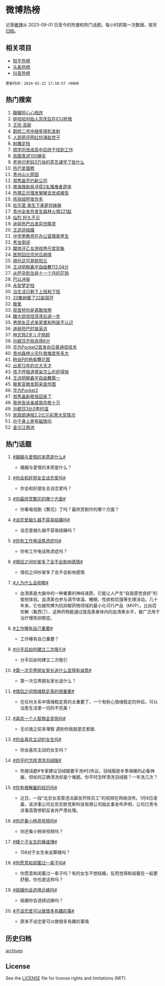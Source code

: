 # 微博热榜

记录[微博](https://www.weibo.com)从 2023-09-01 日至今的热搜和热门话题。每小时抓取一次数据，按天[归档](archives)。

## 相关项目

- [知乎热榜](https://github.com/hotarchive/zhihu)
- [头条热榜](https://github.com/hotarchive/toutiao)
- [抖音热榜](https://github.com/hotarchive/douyin)


`更新时间：2024-02-22 17:10:57 +0800`

## 热门搜索

1. [瓣瓣同心心相连](https://m.weibo.cn/search?containerid=100103type%3D1%26t%3D10%26q%3D%23%E7%93%A3%E7%93%A3%E5%90%8C%E5%BF%83%E5%BF%83%E7%9B%B8%E8%BF%9E%23&stream_entry_id=51&isnewpage=1&extparam=seat%3D1%26dgr%3D0%26c_type%3D51%26stream_entry_id%3D51%26pos%3D0%26cate%3D10103%26filter_type%3Drealtimehot%26q%3D%2523%25E7%2593%25A3%25E7%2593%25A3%25E5%2590%258C%25E5%25BF%2583%25E5%25BF%2583%25E7%259B%25B8%25E8%25BF%259E%2523%26display_time%3D1708593055%26pre_seqid%3D170859305568501614456)
1. [娃哈哈创始人宗庆后在ICU抢救](https://m.weibo.cn/search?containerid=100103type%3D1%26t%3D10%26q%3D%23%E5%A8%83%E5%93%88%E5%93%88%E5%88%9B%E5%A7%8B%E4%BA%BA%E5%AE%97%E5%BA%86%E5%90%8E%E5%9C%A8ICU%E6%8A%A2%E6%95%91%23&stream_entry_id=31&isnewpage=1&extparam=seat%3D1%26c_type%3D31%26stream_entry_id%3D31%26band_rank%3D1%26cate%3D5001%26realpos%3D1%26filter_type%3Drealtimehot%26q%3D%2523%25E5%25A8%2583%25E5%2593%2588%25E5%2593%2588%25E5%2588%259B%25E5%25A7%258B%25E4%25BA%25BA%25E5%25AE%2597%25E5%25BA%2586%25E5%2590%258E%25E5%259C%25A8ICU%25E6%258A%25A2%25E6%2595%2591%2523%26dgr%3D0%26pos%3D0%26flag%3D1%26lcate%3D5001%26display_time%3D1708593055%26pre_seqid%3D170859305568501614456)
1. [王阳 高斯](https://m.weibo.cn/search?containerid=100103type%3D1%26t%3D10%26q%3D%E7%8E%8B%E9%98%B3+%E9%AB%98%E6%96%AF&stream_entry_id=31&isnewpage=1&extparam=seat%3D1%26c_type%3D31%26stream_entry_id%3D31%26band_rank%3D2%26cate%3D5001%26realpos%3D2%26filter_type%3Drealtimehot%26q%3D%25E7%258E%258B%25E9%2598%25B3%2520%25E9%25AB%2598%25E6%2596%25AF%26dgr%3D0%26pos%3D1%26flag%3D2%26lcate%3D5001%26display_time%3D1708593055%26pre_seqid%3D170859305568501614456)
1. [鹊桥二号中继星择机发射](https://m.weibo.cn/search?containerid=100103type%3D1%26t%3D10%26q%3D%23%E9%B9%8A%E6%A1%A5%E4%BA%8C%E5%8F%B7%E4%B8%AD%E7%BB%A7%E6%98%9F%E6%8B%A9%E6%9C%BA%E5%8F%91%E5%B0%84%23&stream_entry_id=31&isnewpage=1&extparam=seat%3D1%26c_type%3D31%26stream_entry_id%3D31%26band_rank%3D3%26cate%3D5001%26realpos%3D3%26filter_type%3Drealtimehot%26q%3D%2523%25E9%25B9%258A%25E6%25A1%25A5%25E4%25BA%258C%25E5%258F%25B7%25E4%25B8%25AD%25E7%25BB%25A7%25E6%2598%259F%25E6%258B%25A9%25E6%259C%25BA%25E5%258F%2591%25E5%25B0%2584%2523%26dgr%3D0%26pos%3D2%26flag%3D1%26lcate%3D5001%26display_time%3D1708593055%26pre_seqid%3D170859305568501614456)
1. [人民网评网红扮演赵世子](https://m.weibo.cn/search?containerid=100103type%3D1%26t%3D10%26q%3D%23%E4%BA%BA%E6%B0%91%E7%BD%91%E8%AF%84%E7%BD%91%E7%BA%A2%E6%89%AE%E6%BC%94%E8%B5%B5%E4%B8%96%E5%AD%90%23&stream_entry_id=31&isnewpage=1&extparam=seat%3D1%26c_type%3D31%26stream_entry_id%3D31%26band_rank%3D4%26cate%3D5001%26realpos%3D4%26filter_type%3Drealtimehot%26q%3D%2523%25E4%25BA%25BA%25E6%25B0%2591%25E7%25BD%2591%25E8%25AF%2584%25E7%25BD%2591%25E7%25BA%25A2%25E6%2589%25AE%25E6%25BC%2594%25E8%25B5%25B5%25E4%25B8%2596%25E5%25AD%2590%2523%26dgr%3D0%26pos%3D3%26flag%3D2%26lcate%3D5001%26display_time%3D1708593055%26pre_seqid%3D170859305568501614456)
1. [射雕定档](https://m.weibo.cn/search?containerid=100103type%3D1%26t%3D10%26q%3D%E5%B0%84%E9%9B%95%E5%AE%9A%E6%A1%A3&stream_entry_id=31&isnewpage=1&extparam=seat%3D1%26c_type%3D31%26stream_entry_id%3D31%26band_rank%3D5%26cate%3D5001%26realpos%3D5%26filter_type%3Drealtimehot%26q%3D%25E5%25B0%2584%25E9%259B%2595%25E5%25AE%259A%25E6%25A1%25A3%26dgr%3D0%26pos%3D4%26flag%3D1%26lcate%3D5001%26display_time%3D1708593055%26pre_seqid%3D170859305568501614456)
1. [把学历改成高中后终于找到工作](https://m.weibo.cn/search?containerid=100103type%3D1%26t%3D10%26q%3D%23%E6%8A%8A%E5%AD%A6%E5%8E%86%E6%94%B9%E6%88%90%E9%AB%98%E4%B8%AD%E5%90%8E%E7%BB%88%E4%BA%8E%E6%89%BE%E5%88%B0%E5%B7%A5%E4%BD%9C%23&stream_entry_id=31&isnewpage=1&extparam=seat%3D1%26c_type%3D31%26stream_entry_id%3D31%26band_rank%3D6%26cate%3D5001%26realpos%3D6%26filter_type%3Drealtimehot%26q%3D%2523%25E6%258A%258A%25E5%25AD%25A6%25E5%258E%2586%25E6%2594%25B9%25E6%2588%2590%25E9%25AB%2598%25E4%25B8%25AD%25E5%2590%258E%25E7%25BB%2588%25E4%25BA%258E%25E6%2589%25BE%25E5%2588%25B0%25E5%25B7%25A5%25E4%25BD%259C%2523%26dgr%3D0%26pos%3D5%26flag%3D2%26lcate%3D5001%26display_time%3D1708593055%26pre_seqid%3D170859305568501614456)
1. [岚图真送100辆车](https://m.weibo.cn/search?containerid=100103type%3D1%26t%3D10%26q%3D%23%E5%B2%9A%E5%9B%BE%E7%9C%9F%E9%80%81100%E8%BE%86%E8%BD%A6%23&stream_entry_id=31&isnewpage=1&extparam=seat%3D1%26filter_type%3Drealtimehot%26c_type%3D31%26stream_entry_id%3D31%26band_rank%3D7%26cate%3D5001%26is_ad_pos%3D1%26q%3D%2523%25E5%25B2%259A%25E5%259B%25BE%25E7%259C%259F%25E9%2580%2581100%25E8%25BE%2586%25E8%25BD%25A6%2523%26dgr%3D0%26adid%3D223689%26pos%3D6%26topic_ad%3D1%26lcate%3D5001%26display_time%3D1708593055%26pre_seqid%3D170859305568501614456)
1. [老爸问老妈3万块的茶艺课学了些什么](https://m.weibo.cn/search?containerid=100103type%3D1%26t%3D10%26q%3D%E8%80%81%E7%88%B8%E9%97%AE%E8%80%81%E5%A6%883%E4%B8%87%E5%9D%97%E7%9A%84%E8%8C%B6%E8%89%BA%E8%AF%BE%E5%AD%A6%E4%BA%86%E4%BA%9B%E4%BB%80%E4%B9%88&stream_entry_id=31&isnewpage=1&extparam=seat%3D1%26c_type%3D31%26stream_entry_id%3D31%26band_rank%3D7%26cate%3D5001%26realpos%3D7%26filter_type%3Drealtimehot%26q%3D%25E8%2580%2581%25E7%2588%25B8%25E9%2597%25AE%25E8%2580%2581%25E5%25A6%25883%25E4%25B8%2587%25E5%259D%2597%25E7%259A%2584%25E8%258C%25B6%25E8%2589%25BA%25E8%25AF%25BE%25E5%25AD%25A6%25E4%25BA%2586%25E4%25BA%259B%25E4%25BB%2580%25E4%25B9%2588%26dgr%3D0%26pos%3D7%26flag%3D2%26lcate%3D5001%26display_time%3D1708593055%26pre_seqid%3D170859305568501614456)
1. [热巴拿蛋糕](https://m.weibo.cn/search?containerid=100103type%3D1%26t%3D10%26q%3D%E7%83%AD%E5%B7%B4%E6%8B%BF%E8%9B%8B%E7%B3%95&stream_entry_id=31&isnewpage=1&extparam=seat%3D1%26c_type%3D31%26stream_entry_id%3D31%26band_rank%3D8%26cate%3D5001%26realpos%3D8%26filter_type%3Drealtimehot%26q%3D%25E7%2583%25AD%25E5%25B7%25B4%25E6%258B%25BF%25E8%259B%258B%25E7%25B3%2595%26dgr%3D0%26pos%3D8%26flag%3D1%26lcate%3D5001%26display_time%3D1708593055%26pre_seqid%3D170859305568501614456)
1. [贵州山火原因](https://m.weibo.cn/search?containerid=100103type%3D1%26t%3D10%26q%3D%E8%B4%B5%E5%B7%9E%E5%B1%B1%E7%81%AB%E5%8E%9F%E5%9B%A0&stream_entry_id=31&isnewpage=1&extparam=seat%3D1%26c_type%3D31%26stream_entry_id%3D31%26band_rank%3D9%26cate%3D5001%26realpos%3D9%26filter_type%3Drealtimehot%26q%3D%25E8%25B4%25B5%25E5%25B7%259E%25E5%25B1%25B1%25E7%2581%25AB%25E5%258E%259F%25E5%259B%25A0%26dgr%3D0%26pos%3D9%26flag%3D0%26lcate%3D5001%26display_time%3D1708593055%26pre_seqid%3D170859305568501614456)
1. [郑秀晶签约新公司](https://m.weibo.cn/search?containerid=100103type%3D1%26t%3D10%26q%3D%23%E9%83%91%E7%A7%80%E6%99%B6%E7%AD%BE%E7%BA%A6%E6%96%B0%E5%85%AC%E5%8F%B8%23&stream_entry_id=31&isnewpage=1&extparam=seat%3D1%26c_type%3D31%26stream_entry_id%3D31%26band_rank%3D10%26cate%3D5001%26realpos%3D10%26filter_type%3Drealtimehot%26q%3D%2523%25E9%2583%2591%25E7%25A7%2580%25E6%2599%25B6%25E7%25AD%25BE%25E7%25BA%25A6%25E6%2596%25B0%25E5%2585%25AC%25E5%258F%25B8%2523%26dgr%3D0%26pos%3D10%26flag%3D1%26lcate%3D5001%26display_time%3D1708593055%26pre_seqid%3D170859305568501614456)
1. [南海救助局寻获2名罹难者遗体](https://m.weibo.cn/search?containerid=100103type%3D1%26t%3D10%26q%3D%23%E5%8D%97%E6%B5%B7%E6%95%91%E5%8A%A9%E5%B1%80%E5%AF%BB%E8%8E%B72%E5%90%8D%E7%BD%B9%E9%9A%BE%E8%80%85%E9%81%97%E4%BD%93%23&stream_entry_id=31&isnewpage=1&extparam=seat%3D1%26c_type%3D31%26stream_entry_id%3D31%26band_rank%3D11%26cate%3D5001%26realpos%3D11%26filter_type%3Drealtimehot%26q%3D%2523%25E5%258D%2597%25E6%25B5%25B7%25E6%2595%2591%25E5%258A%25A9%25E5%25B1%2580%25E5%25AF%25BB%25E8%258E%25B72%25E5%2590%258D%25E7%25BD%25B9%25E9%259A%25BE%25E8%2580%2585%25E9%2581%2597%25E4%25BD%2593%2523%26dgr%3D0%26pos%3D11%26flag%3D1%26lcate%3D5001%26display_time%3D1708593055%26pre_seqid%3D170859305568501614456)
1. [外甥正月理发舅舅去世成被告](https://m.weibo.cn/search?containerid=100103type%3D1%26t%3D10%26q%3D%23%E5%A4%96%E7%94%A5%E6%AD%A3%E6%9C%88%E7%90%86%E5%8F%91%E8%88%85%E8%88%85%E5%8E%BB%E4%B8%96%E6%88%90%E8%A2%AB%E5%91%8A%23&stream_entry_id=31&isnewpage=1&extparam=seat%3D1%26c_type%3D31%26stream_entry_id%3D31%26band_rank%3D12%26cate%3D5001%26realpos%3D12%26filter_type%3Drealtimehot%26q%3D%2523%25E5%25A4%2596%25E7%2594%25A5%25E6%25AD%25A3%25E6%259C%2588%25E7%2590%2586%25E5%258F%2591%25E8%2588%2585%25E8%2588%2585%25E5%258E%25BB%25E4%25B8%2596%25E6%2588%2590%25E8%25A2%25AB%25E5%2591%258A%2523%26dgr%3D0%26pos%3D12%26flag%3D0%26lcate%3D5001%26display_time%3D1708593055%26pre_seqid%3D170859305568501614456)
1. [佟丽娅短发炸毛](https://m.weibo.cn/search?containerid=100103type%3D1%26t%3D10%26q%3D%23%E4%BD%9F%E4%B8%BD%E5%A8%85%E7%9F%AD%E5%8F%91%E7%82%B8%E6%AF%9B%23&stream_entry_id=31&isnewpage=1&extparam=seat%3D1%26c_type%3D31%26stream_entry_id%3D31%26band_rank%3D13%26cate%3D5001%26realpos%3D13%26filter_type%3Drealtimehot%26q%3D%2523%25E4%25BD%259F%25E4%25B8%25BD%25E5%25A8%2585%25E7%259F%25AD%25E5%258F%2591%25E7%2582%25B8%25E6%25AF%259B%2523%26dgr%3D0%26pos%3D13%26flag%3D1%26lcate%3D5001%26display_time%3D1708593055%26pre_seqid%3D170859305568501614456)
1. [杜乐莹 我生下来是你妹妹](https://m.weibo.cn/search?containerid=100103type%3D1%26t%3D10%26q%3D%E6%9D%9C%E4%B9%90%E8%8E%B9+%E6%88%91%E7%94%9F%E4%B8%8B%E6%9D%A5%E6%98%AF%E4%BD%A0%E5%A6%B9%E5%A6%B9&stream_entry_id=31&isnewpage=1&extparam=seat%3D1%26c_type%3D31%26stream_entry_id%3D31%26band_rank%3D14%26cate%3D5001%26realpos%3D14%26filter_type%3Drealtimehot%26q%3D%25E6%259D%259C%25E4%25B9%2590%25E8%258E%25B9%2520%25E6%2588%2591%25E7%2594%259F%25E4%25B8%258B%25E6%259D%25A5%25E6%2598%25AF%25E4%25BD%25A0%25E5%25A6%25B9%25E5%25A6%25B9%26dgr%3D0%26pos%3D14%26flag%3D2%26lcate%3D5001%26display_time%3D1708593055%26pre_seqid%3D170859305568501614456)
1. [贵州全省共发生森林火情221起](https://m.weibo.cn/search?containerid=100103type%3D1%26t%3D10%26q%3D%23%E8%B4%B5%E5%B7%9E%E5%85%A8%E7%9C%81%E5%85%B1%E5%8F%91%E7%94%9F%E6%A3%AE%E6%9E%97%E7%81%AB%E6%83%85221%E8%B5%B7%23&stream_entry_id=31&isnewpage=1&extparam=seat%3D1%26c_type%3D31%26stream_entry_id%3D31%26band_rank%3D15%26cate%3D5001%26realpos%3D15%26filter_type%3Drealtimehot%26q%3D%2523%25E8%25B4%25B5%25E5%25B7%259E%25E5%2585%25A8%25E7%259C%2581%25E5%2585%25B1%25E5%258F%2591%25E7%2594%259F%25E6%25A3%25AE%25E6%259E%2597%25E7%2581%25AB%25E6%2583%2585221%25E8%25B5%25B7%2523%26dgr%3D0%26pos%3D15%26flag%3D1%26lcate%3D5001%26display_time%3D1708593055%26pre_seqid%3D170859305568501614456)
1. [灿烈 好久不见](https://m.weibo.cn/search?containerid=100103type%3D1%26t%3D10%26q%3D%E7%81%BF%E7%83%88+%E5%A5%BD%E4%B9%85%E4%B8%8D%E8%A7%81&stream_entry_id=31&isnewpage=1&extparam=seat%3D1%26c_type%3D31%26stream_entry_id%3D31%26band_rank%3D16%26cate%3D5001%26realpos%3D16%26filter_type%3Drealtimehot%26q%3D%25E7%2581%25BF%25E7%2583%2588%2520%25E5%25A5%25BD%25E4%25B9%2585%25E4%25B8%258D%25E8%25A7%2581%26dgr%3D0%26pos%3D16%26flag%3D0%26lcate%3D5001%26display_time%3D1708593055%26pre_seqid%3D170859305568501614456)
1. [迪丽热巴白发异世精灵](https://m.weibo.cn/search?containerid=100103type%3D1%26t%3D10%26q%3D%23%E8%BF%AA%E4%B8%BD%E7%83%AD%E5%B7%B4%E7%99%BD%E5%8F%91%E5%BC%82%E4%B8%96%E7%B2%BE%E7%81%B5%23&stream_entry_id=31&isnewpage=1&extparam=seat%3D1%26c_type%3D31%26stream_entry_id%3D31%26band_rank%3D17%26cate%3D5001%26realpos%3D17%26filter_type%3Drealtimehot%26q%3D%2523%25E8%25BF%25AA%25E4%25B8%25BD%25E7%2583%25AD%25E5%25B7%25B4%25E7%2599%25BD%25E5%258F%2591%25E5%25BC%2582%25E4%25B8%2596%25E7%25B2%25BE%25E7%2581%25B5%2523%26dgr%3D0%26pos%3D17%26flag%3D0%26lcate%3D5001%26display_time%3D1708593055%26pre_seqid%3D170859305568501614456)
1. [王逗逗结婚](https://m.weibo.cn/search?containerid=100103type%3D1%26t%3D10%26q%3D%E7%8E%8B%E9%80%97%E9%80%97%E7%BB%93%E5%A9%9A&stream_entry_id=31&isnewpage=1&extparam=seat%3D1%26c_type%3D31%26stream_entry_id%3D31%26band_rank%3D18%26cate%3D5001%26realpos%3D18%26filter_type%3Drealtimehot%26q%3D%25E7%258E%258B%25E9%2580%2597%25E9%2580%2597%25E7%25BB%2593%25E5%25A9%259A%26dgr%3D0%26pos%3D18%26flag%3D2%26lcate%3D5001%26display_time%3D1708593055%26pre_seqid%3D170859305568501614456)
1. [中学男教师在办公室猥亵男生](https://m.weibo.cn/search?containerid=100103type%3D1%26t%3D10%26q%3D%23%E4%B8%AD%E5%AD%A6%E7%94%B7%E6%95%99%E5%B8%88%E5%9C%A8%E5%8A%9E%E5%85%AC%E5%AE%A4%E7%8C%A5%E4%BA%B5%E7%94%B7%E7%94%9F%23&stream_entry_id=31&isnewpage=1&extparam=seat%3D1%26c_type%3D31%26stream_entry_id%3D31%26band_rank%3D19%26cate%3D5001%26realpos%3D19%26filter_type%3Drealtimehot%26q%3D%2523%25E4%25B8%25AD%25E5%25AD%25A6%25E7%2594%25B7%25E6%2595%2599%25E5%25B8%2588%25E5%259C%25A8%25E5%258A%259E%25E5%2585%25AC%25E5%25AE%25A4%25E7%258C%25A5%25E4%25BA%25B5%25E7%2594%25B7%25E7%2594%259F%2523%26dgr%3D0%26pos%3D19%26flag%3D0%26lcate%3D5001%26display_time%3D1708593055%26pre_seqid%3D170859305568501614456)
1. [考虫倒闭](https://m.weibo.cn/search?containerid=100103type%3D1%26t%3D10%26q%3D%E8%80%83%E8%99%AB%E5%80%92%E9%97%AD&stream_entry_id=31&isnewpage=1&extparam=seat%3D1%26c_type%3D31%26stream_entry_id%3D31%26band_rank%3D20%26cate%3D5001%26realpos%3D20%26filter_type%3Drealtimehot%26q%3D%25E8%2580%2583%25E8%2599%25AB%25E5%2580%2592%25E9%2597%25AD%26dgr%3D0%26pos%3D20%26flag%3D0%26lcate%3D5001%26display_time%3D1708593055%26pre_seqid%3D170859305568501614456)
1. [媒体评乙女游戏卷尺度现象](https://m.weibo.cn/search?containerid=100103type%3D1%26t%3D10%26q%3D%23%E5%AA%92%E4%BD%93%E8%AF%84%E4%B9%99%E5%A5%B3%E6%B8%B8%E6%88%8F%E5%8D%B7%E5%B0%BA%E5%BA%A6%E7%8E%B0%E8%B1%A1%23&stream_entry_id=31&isnewpage=1&extparam=seat%3D1%26c_type%3D31%26stream_entry_id%3D31%26band_rank%3D21%26cate%3D5001%26realpos%3D21%26filter_type%3Drealtimehot%26q%3D%2523%25E5%25AA%2592%25E4%25BD%2593%25E8%25AF%2584%25E4%25B9%2599%25E5%25A5%25B3%25E6%25B8%25B8%25E6%2588%258F%25E5%258D%25B7%25E5%25B0%25BA%25E5%25BA%25A6%25E7%258E%25B0%25E8%25B1%25A1%2523%26dgr%3D0%26pos%3D21%26flag%3D1%26lcate%3D5001%26display_time%3D1708593055%26pre_seqid%3D170859305568501614456)
1. [医院回应宗庆后病情](https://m.weibo.cn/search?containerid=100103type%3D1%26t%3D10%26q%3D%23%E5%8C%BB%E9%99%A2%E5%9B%9E%E5%BA%94%E5%AE%97%E5%BA%86%E5%90%8E%E7%97%85%E6%83%85%23&stream_entry_id=31&isnewpage=1&extparam=seat%3D1%26c_type%3D31%26stream_entry_id%3D31%26band_rank%3D22%26cate%3D5001%26realpos%3D22%26filter_type%3Drealtimehot%26q%3D%2523%25E5%258C%25BB%25E9%2599%25A2%25E5%259B%259E%25E5%25BA%2594%25E5%25AE%2597%25E5%25BA%2586%25E5%2590%258E%25E7%2597%2585%25E6%2583%2585%2523%26dgr%3D0%26pos%3D22%26flag%3D1%26lcate%3D5001%26display_time%3D1708593055%26pre_seqid%3D170859305568501614456)
1. [拜托这可是欧阳兰](https://m.weibo.cn/search?containerid=100103type%3D1%26t%3D10%26q%3D%E6%8B%9C%E6%89%98%E8%BF%99%E5%8F%AF%E6%98%AF%E6%AC%A7%E9%98%B3%E5%85%B0&stream_entry_id=31&isnewpage=1&extparam=seat%3D1%26c_type%3D31%26stream_entry_id%3D31%26band_rank%3D23%26cate%3D5001%26realpos%3D23%26filter_type%3Drealtimehot%26q%3D%25E6%258B%259C%25E6%2589%2598%25E8%25BF%2599%25E5%258F%25AF%25E6%2598%25AF%25E6%25AC%25A7%25E9%2598%25B3%25E5%2585%25B0%26dgr%3D0%26pos%3D23%26flag%3D1%26lcate%3D5001%26display_time%3D1708593055%26pre_seqid%3D170859305568501614456)
1. [王诗玥柳鑫宇自由舞113.04分](https://m.weibo.cn/search?containerid=100103type%3D1%26t%3D10%26q%3D%23%E7%8E%8B%E8%AF%97%E7%8E%A5%E6%9F%B3%E9%91%AB%E5%AE%87%E8%87%AA%E7%94%B1%E8%88%9E113.04%E5%88%86%23&stream_entry_id=31&isnewpage=1&extparam=seat%3D1%26c_type%3D31%26stream_entry_id%3D31%26band_rank%3D24%26cate%3D5001%26realpos%3D24%26filter_type%3Drealtimehot%26q%3D%2523%25E7%258E%258B%25E8%25AF%2597%25E7%258E%25A5%25E6%259F%25B3%25E9%2591%25AB%25E5%25AE%2587%25E8%2587%25AA%25E7%2594%25B1%25E8%2588%259E113.04%25E5%2588%2586%2523%26dgr%3D0%26pos%3D24%26flag%3D0%26lcate%3D5001%26display_time%3D1708593055%26pre_seqid%3D170859305568501614456)
1. [从怀孕到生娃十一个月的花销](https://m.weibo.cn/search?containerid=100103type%3D1%26t%3D10%26q%3D%23%E4%BB%8E%E6%80%80%E5%AD%95%E5%88%B0%E7%94%9F%E5%A8%83%E5%8D%81%E4%B8%80%E4%B8%AA%E6%9C%88%E7%9A%84%E8%8A%B1%E9%94%80%23&stream_entry_id=31&isnewpage=1&extparam=seat%3D1%26c_type%3D31%26stream_entry_id%3D31%26band_rank%3D25%26cate%3D5001%26realpos%3D25%26filter_type%3Drealtimehot%26q%3D%2523%25E4%25BB%258E%25E6%2580%2580%25E5%25AD%2595%25E5%2588%25B0%25E7%2594%259F%25E5%25A8%2583%25E5%258D%2581%25E4%25B8%2580%25E4%25B8%25AA%25E6%259C%2588%25E7%259A%2584%25E8%258A%25B1%25E9%2594%2580%2523%26dgr%3D0%26pos%3D25%26flag%3D0%26lcate%3D5001%26display_time%3D1708593055%26pre_seqid%3D170859305568501614456)
1. [巴以冲突](https://m.weibo.cn/search?containerid=100103type%3D1%26t%3D10%26q%3D%23%E5%B7%B4%E4%BB%A5%E5%86%B2%E7%AA%81%23&stream_entry_id=31&isnewpage=1&extparam=seat%3D1%26c_type%3D31%26stream_entry_id%3D31%26band_rank%3D26%26cate%3D5001%26realpos%3D26%26filter_type%3Drealtimehot%26q%3D%2523%25E5%25B7%25B4%25E4%25BB%25A5%25E5%2586%25B2%25E7%25AA%2581%2523%26dgr%3D0%26pos%3D26%26flag%3D1%26lcate%3D5001%26display_time%3D1708593055%26pre_seqid%3D170859305568501614456)
1. [永安梦定档](https://m.weibo.cn/search?containerid=100103type%3D1%26t%3D10%26q%3D%23%E6%B0%B8%E5%AE%89%E6%A2%A6%E5%AE%9A%E6%A1%A3%23&stream_entry_id=31&isnewpage=1&extparam=seat%3D1%26c_type%3D31%26stream_entry_id%3D31%26band_rank%3D27%26cate%3D5001%26realpos%3D27%26filter_type%3Drealtimehot%26q%3D%2523%25E6%25B0%25B8%25E5%25AE%2589%25E6%25A2%25A6%25E5%25AE%259A%25E6%25A1%25A3%2523%26dgr%3D0%26pos%3D27%26flag%3D1%26lcate%3D5001%26display_time%3D1708593055%26pre_seqid%3D170859305568501614456)
1. [当生活只剩下上班和下班](https://m.weibo.cn/search?containerid=100103type%3D1%26t%3D10%26q%3D%E5%BD%93%E7%94%9F%E6%B4%BB%E5%8F%AA%E5%89%A9%E4%B8%8B%E4%B8%8A%E7%8F%AD%E5%92%8C%E4%B8%8B%E7%8F%AD&stream_entry_id=31&isnewpage=1&extparam=seat%3D1%26c_type%3D31%26stream_entry_id%3D31%26band_rank%3D28%26cate%3D5001%26realpos%3D28%26filter_type%3Drealtimehot%26q%3D%25E5%25BD%2593%25E7%2594%259F%25E6%25B4%25BB%25E5%258F%25AA%25E5%2589%25A9%25E4%25B8%258B%25E4%25B8%258A%25E7%258F%25AD%25E5%2592%258C%25E4%25B8%258B%25E7%258F%25AD%26dgr%3D0%26pos%3D28%26flag%3D1%26lcate%3D5001%26display_time%3D1708593055%26pre_seqid%3D170859305568501614456)
1. [20集她戴了22副耳环](https://m.weibo.cn/search?containerid=100103type%3D1%26t%3D10%26q%3D20%E9%9B%86%E5%A5%B9%E6%88%B4%E4%BA%8622%E5%89%AF%E8%80%B3%E7%8E%AF&stream_entry_id=31&isnewpage=1&extparam=seat%3D1%26c_type%3D31%26stream_entry_id%3D31%26band_rank%3D29%26cate%3D5001%26realpos%3D29%26filter_type%3Drealtimehot%26q%3D20%25E9%259B%2586%25E5%25A5%25B9%25E6%2588%25B4%25E4%25BA%258622%25E5%2589%25AF%25E8%2580%25B3%25E7%258E%25AF%26dgr%3D0%26pos%3D29%26flag%3D0%26lcate%3D5001%26display_time%3D1708593055%26pre_seqid%3D170859305568501614456)
1. [极氪](https://m.weibo.cn/search?containerid=100103type%3D1%26t%3D10%26q%3D%E6%9E%81%E6%B0%AA&stream_entry_id=31&isnewpage=1&extparam=seat%3D1%26c_type%3D31%26stream_entry_id%3D31%26band_rank%3D30%26cate%3D5001%26realpos%3D30%26filter_type%3Drealtimehot%26q%3D%25E6%259E%2581%25E6%25B0%25AA%26dgr%3D0%26pos%3D30%26flag%3D0%26lcate%3D5001%26display_time%3D1708593055%26pre_seqid%3D170859305568501614456)
1. [观音桥你是真敢放啊](https://m.weibo.cn/search?containerid=100103type%3D1%26t%3D10%26q%3D%23%E8%A7%82%E9%9F%B3%E6%A1%A5%E4%BD%A0%E6%98%AF%E7%9C%9F%E6%95%A2%E6%94%BE%E5%95%8A%23&stream_entry_id=31&isnewpage=1&extparam=seat%3D1%26c_type%3D31%26stream_entry_id%3D31%26band_rank%3D31%26cate%3D5001%26realpos%3D31%26filter_type%3Drealtimehot%26q%3D%2523%25E8%25A7%2582%25E9%259F%25B3%25E6%25A1%25A5%25E4%25BD%25A0%25E6%2598%25AF%25E7%259C%259F%25E6%2595%25A2%25E6%2594%25BE%25E5%2595%258A%2523%26dgr%3D0%26pos%3D31%26flag%3D1%26lcate%3D5001%26display_time%3D1708593055%26pre_seqid%3D170859305568501614456)
1. [魏大勋坦坦荡荡后退一步](https://m.weibo.cn/search?containerid=100103type%3D1%26t%3D10%26q%3D%23%E9%AD%8F%E5%A4%A7%E5%8B%8B%E5%9D%A6%E5%9D%A6%E8%8D%A1%E8%8D%A1%E5%90%8E%E9%80%80%E4%B8%80%E6%AD%A5%23&stream_entry_id=31&isnewpage=1&extparam=seat%3D1%26c_type%3D31%26stream_entry_id%3D31%26band_rank%3D32%26cate%3D5001%26realpos%3D32%26filter_type%3Drealtimehot%26q%3D%2523%25E9%25AD%258F%25E5%25A4%25A7%25E5%258B%258B%25E5%259D%25A6%25E5%259D%25A6%25E8%258D%25A1%25E8%258D%25A1%25E5%2590%258E%25E9%2580%2580%25E4%25B8%2580%25E6%25AD%25A5%2523%26dgr%3D0%26pos%3D32%26flag%3D1%26lcate%3D5001%26display_time%3D1708593055%26pre_seqid%3D170859305568501614456)
1. [男朋友正式来家里和狗装不认识](https://m.weibo.cn/search?containerid=100103type%3D1%26t%3D10%26q%3D%23%E7%94%B7%E6%9C%8B%E5%8F%8B%E6%AD%A3%E5%BC%8F%E6%9D%A5%E5%AE%B6%E9%87%8C%E5%92%8C%E7%8B%97%E8%A3%85%E4%B8%8D%E8%AE%A4%E8%AF%86%23&stream_entry_id=31&isnewpage=1&extparam=seat%3D1%26c_type%3D31%26stream_entry_id%3D31%26band_rank%3D33%26cate%3D5001%26realpos%3D33%26filter_type%3Drealtimehot%26q%3D%2523%25E7%2594%25B7%25E6%259C%258B%25E5%258F%258B%25E6%25AD%25A3%25E5%25BC%258F%25E6%259D%25A5%25E5%25AE%25B6%25E9%2587%258C%25E5%2592%258C%25E7%258B%2597%25E8%25A3%2585%25E4%25B8%258D%25E8%25AE%25A4%25E8%25AF%2586%2523%26dgr%3D0%26pos%3D33%26flag%3D0%26lcate%3D5001%26display_time%3D1708593055%26pre_seqid%3D170859305568501614456)
1. [迪丽热巴时装采访](https://m.weibo.cn/search?containerid=100103type%3D1%26t%3D10%26q%3D%23%E8%BF%AA%E4%B8%BD%E7%83%AD%E5%B7%B4%E6%97%B6%E8%A3%85%E9%87%87%E8%AE%BF%23&stream_entry_id=31&isnewpage=1&extparam=seat%3D1%26c_type%3D31%26stream_entry_id%3D31%26band_rank%3D34%26cate%3D5001%26realpos%3D34%26filter_type%3Drealtimehot%26q%3D%2523%25E8%25BF%25AA%25E4%25B8%25BD%25E7%2583%25AD%25E5%25B7%25B4%25E6%2597%25B6%25E8%25A3%2585%25E9%2587%2587%25E8%25AE%25BF%2523%26dgr%3D0%26pos%3D34%26flag%3D1%26lcate%3D5001%26display_time%3D1708593055%26pre_seqid%3D170859305568501614456)
1. [林志玲2岁儿子侧颜](https://m.weibo.cn/search?containerid=100103type%3D1%26t%3D10%26q%3D%23%E6%9E%97%E5%BF%97%E7%8E%B22%E5%B2%81%E5%84%BF%E5%AD%90%E4%BE%A7%E9%A2%9C%23&stream_entry_id=31&isnewpage=1&extparam=seat%3D1%26c_type%3D31%26stream_entry_id%3D31%26band_rank%3D35%26cate%3D5001%26realpos%3D35%26filter_type%3Drealtimehot%26q%3D%2523%25E6%259E%2597%25E5%25BF%2597%25E7%258E%25B22%25E5%25B2%2581%25E5%2584%25BF%25E5%25AD%2590%25E4%25BE%25A7%25E9%25A2%259C%2523%26dgr%3D0%26pos%3D35%26flag%3D0%26lcate%3D5001%26display_time%3D1708593055%26pre_seqid%3D170859305568501614456)
1. [孙颖莎开局连得8分](https://m.weibo.cn/search?containerid=100103type%3D1%26t%3D10%26q%3D%23%E5%AD%99%E9%A2%96%E8%8E%8E%E5%BC%80%E5%B1%80%E8%BF%9E%E5%BE%978%E5%88%86%23&stream_entry_id=31&isnewpage=1&extparam=seat%3D1%26c_type%3D31%26stream_entry_id%3D31%26band_rank%3D36%26cate%3D5001%26realpos%3D36%26filter_type%3Drealtimehot%26q%3D%2523%25E5%25AD%2599%25E9%25A2%2596%25E8%258E%258E%25E5%25BC%2580%25E5%25B1%2580%25E8%25BF%259E%25E5%25BE%25978%25E5%2588%2586%2523%26dgr%3D0%26pos%3D36%26flag%3D1%26lcate%3D5001%26display_time%3D1708593055%26pre_seqid%3D170859305568501614456)
1. [华为Pocket2首发向日葵通信技术](https://m.weibo.cn/search?containerid=100103type%3D1%26t%3D10%26q%3D%23%E5%8D%8E%E4%B8%BAPocket2%E9%A6%96%E5%8F%91%E5%90%91%E6%97%A5%E8%91%B5%E9%80%9A%E4%BF%A1%E6%8A%80%E6%9C%AF%23&stream_entry_id=31&isnewpage=1&extparam=seat%3D1%26c_type%3D31%26stream_entry_id%3D31%26band_rank%3D37%26cate%3D5001%26realpos%3D37%26filter_type%3Drealtimehot%26q%3D%2523%25E5%258D%258E%25E4%25B8%25BAPocket2%25E9%25A6%2596%25E5%258F%2591%25E5%2590%2591%25E6%2597%25A5%25E8%2591%25B5%25E9%2580%259A%25E4%25BF%25A1%25E6%258A%2580%25E6%259C%25AF%2523%26dgr%3D0%26pos%3D37%26flag%3D1%26lcate%3D5001%26display_time%3D1708593055%26pre_seqid%3D170859305568501614456)
1. [贵州森林火灾扑救难度有多大](https://m.weibo.cn/search?containerid=100103type%3D1%26t%3D10%26q%3D%23%E8%B4%B5%E5%B7%9E%E6%A3%AE%E6%9E%97%E7%81%AB%E7%81%BE%E6%89%91%E6%95%91%E9%9A%BE%E5%BA%A6%E6%9C%89%E5%A4%9A%E5%A4%A7%23&stream_entry_id=31&isnewpage=1&extparam=seat%3D1%26c_type%3D31%26stream_entry_id%3D31%26band_rank%3D38%26cate%3D5001%26realpos%3D38%26filter_type%3Drealtimehot%26q%3D%2523%25E8%25B4%25B5%25E5%25B7%259E%25E6%25A3%25AE%25E6%259E%2597%25E7%2581%25AB%25E7%2581%25BE%25E6%2589%2591%25E6%2595%2591%25E9%259A%25BE%25E5%25BA%25A6%25E6%259C%2589%25E5%25A4%259A%25E5%25A4%25A7%2523%26dgr%3D0%26pos%3D38%26flag%3D0%26lcate%3D5001%26display_time%3D1708593055%26pre_seqid%3D170859305568501614456)
1. [粉丝P的杨紫簪花图](https://m.weibo.cn/search?containerid=100103type%3D1%26t%3D10%26q%3D%23%E7%B2%89%E4%B8%9DP%E7%9A%84%E6%9D%A8%E7%B4%AB%E7%B0%AA%E8%8A%B1%E5%9B%BE%23&stream_entry_id=31&isnewpage=1&extparam=seat%3D1%26c_type%3D31%26stream_entry_id%3D31%26band_rank%3D39%26cate%3D5001%26realpos%3D39%26filter_type%3Drealtimehot%26q%3D%2523%25E7%25B2%2589%25E4%25B8%259DP%25E7%259A%2584%25E6%259D%25A8%25E7%25B4%25AB%25E7%25B0%25AA%25E8%258A%25B1%25E5%259B%25BE%2523%26dgr%3D0%26pos%3D39%26flag%3D1%26lcate%3D5001%26display_time%3D1708593055%26pre_seqid%3D170859305568501614456)
1. [出家12年的北大天才](https://m.weibo.cn/search?containerid=100103type%3D1%26t%3D10%26q%3D%E5%87%BA%E5%AE%B612%E5%B9%B4%E7%9A%84%E5%8C%97%E5%A4%A7%E5%A4%A9%E6%89%8D&stream_entry_id=31&isnewpage=1&extparam=seat%3D1%26c_type%3D31%26stream_entry_id%3D31%26band_rank%3D40%26cate%3D5001%26realpos%3D40%26filter_type%3Drealtimehot%26q%3D%25E5%2587%25BA%25E5%25AE%25B612%25E5%25B9%25B4%25E7%259A%2584%25E5%258C%2597%25E5%25A4%25A7%25E5%25A4%25A9%25E6%2589%258D%26dgr%3D0%26pos%3D40%26flag%3D1%26lcate%3D5001%26display_time%3D1708593055%26pre_seqid%3D170859305568501614456)
1. [孩子呼吸道感染怎么吃好得快](https://m.weibo.cn/search?containerid=100103type%3D1%26t%3D10%26q%3D%23%E5%AD%A9%E5%AD%90%E5%91%BC%E5%90%B8%E9%81%93%E6%84%9F%E6%9F%93%E6%80%8E%E4%B9%88%E5%90%83%E5%A5%BD%E5%BE%97%E5%BF%AB%23&stream_entry_id=31&isnewpage=1&extparam=seat%3D1%26c_type%3D31%26stream_entry_id%3D31%26band_rank%3D41%26cate%3D5001%26realpos%3D41%26filter_type%3Drealtimehot%26q%3D%2523%25E5%25AD%25A9%25E5%25AD%2590%25E5%2591%25BC%25E5%2590%25B8%25E9%2581%2593%25E6%2584%259F%25E6%259F%2593%25E6%2580%258E%25E4%25B9%2588%25E5%2590%2583%25E5%25A5%25BD%25E5%25BE%2597%25E5%25BF%25AB%2523%26dgr%3D0%26pos%3D41%26flag%3D1%26lcate%3D5001%26display_time%3D1708593055%26pre_seqid%3D170859305568501614456)
1. [王诗玥柳鑫宇自由舞第一](https://m.weibo.cn/search?containerid=100103type%3D1%26t%3D10%26q%3D%23%E7%8E%8B%E8%AF%97%E7%8E%A5%E6%9F%B3%E9%91%AB%E5%AE%87%E8%87%AA%E7%94%B1%E8%88%9E%E7%AC%AC%E4%B8%80%23&stream_entry_id=31&isnewpage=1&extparam=seat%3D1%26c_type%3D31%26stream_entry_id%3D31%26band_rank%3D42%26cate%3D5001%26realpos%3D42%26filter_type%3Drealtimehot%26q%3D%2523%25E7%258E%258B%25E8%25AF%2597%25E7%258E%25A5%25E6%259F%25B3%25E9%2591%25AB%25E5%25AE%2587%25E8%2587%25AA%25E7%2594%25B1%25E8%2588%259E%25E7%25AC%25AC%25E4%25B8%2580%2523%26dgr%3D0%26pos%3D42%26flag%3D1%26lcate%3D5001%26display_time%3D1708593055%26pre_seqid%3D170859305568501614456)
1. [极氪官微发蔚来宣传图](https://m.weibo.cn/search?containerid=100103type%3D1%26t%3D10%26q%3D%E6%9E%81%E6%B0%AA%E5%AE%98%E5%BE%AE%E5%8F%91%E8%94%9A%E6%9D%A5%E5%AE%A3%E4%BC%A0%E5%9B%BE&stream_entry_id=31&isnewpage=1&extparam=seat%3D1%26c_type%3D31%26stream_entry_id%3D31%26band_rank%3D43%26cate%3D5001%26realpos%3D43%26filter_type%3Drealtimehot%26q%3D%25E6%259E%2581%25E6%25B0%25AA%25E5%25AE%2598%25E5%25BE%25AE%25E5%258F%2591%25E8%2594%259A%25E6%259D%25A5%25E5%25AE%25A3%25E4%25BC%25A0%25E5%259B%25BE%26dgr%3D0%26pos%3D43%26flag%3D0%26lcate%3D5001%26display_time%3D1708593055%26pre_seqid%3D170859305568501614456)
1. [华为Pocket2](https://m.weibo.cn/search?containerid=100103type%3D1%26t%3D10%26q%3D%E5%8D%8E%E4%B8%BAPocket2&stream_entry_id=31&isnewpage=1&extparam=seat%3D1%26c_type%3D31%26stream_entry_id%3D31%26band_rank%3D44%26cate%3D5001%26realpos%3D44%26filter_type%3Drealtimehot%26q%3D%25E5%258D%258E%25E4%25B8%25BAPocket2%26dgr%3D0%26pos%3D44%26flag%3D0%26lcate%3D5001%26display_time%3D1708593055%26pre_seqid%3D170859305568501614456)
1. [郑秀晶新歌我回来了](https://m.weibo.cn/search?containerid=100103type%3D1%26t%3D10%26q%3D%E9%83%91%E7%A7%80%E6%99%B6%E6%96%B0%E6%AD%8C%E6%88%91%E5%9B%9E%E6%9D%A5%E4%BA%86&stream_entry_id=31&isnewpage=1&extparam=seat%3D1%26c_type%3D31%26stream_entry_id%3D31%26band_rank%3D45%26cate%3D5001%26realpos%3D45%26filter_type%3Drealtimehot%26q%3D%25E9%2583%2591%25E7%25A7%2580%25E6%2599%25B6%25E6%2596%25B0%25E6%25AD%258C%25E6%2588%2591%25E5%259B%259E%25E6%259D%25A5%25E4%25BA%2586%26dgr%3D0%26pos%3D45%26flag%3D1%26lcate%3D5001%26display_time%3D1708593055%26pre_seqid%3D170859305568501614456)
1. [我爸告诉亲戚我存款十万](https://m.weibo.cn/search?containerid=100103type%3D1%26t%3D10%26q%3D%23%E6%88%91%E7%88%B8%E5%91%8A%E8%AF%89%E4%BA%B2%E6%88%9A%E6%88%91%E5%AD%98%E6%AC%BE%E5%8D%81%E4%B8%87%23&stream_entry_id=31&isnewpage=1&extparam=seat%3D1%26c_type%3D31%26stream_entry_id%3D31%26band_rank%3D46%26cate%3D5001%26realpos%3D46%26filter_type%3Drealtimehot%26q%3D%2523%25E6%2588%2591%25E7%2588%25B8%25E5%2591%258A%25E8%25AF%2589%25E4%25BA%25B2%25E6%2588%259A%25E6%2588%2591%25E5%25AD%2598%25E6%25AC%25BE%25E5%258D%2581%25E4%25B8%2587%2523%26dgr%3D0%26pos%3D46%26flag%3D0%26lcate%3D5001%26display_time%3D1708593055%26pre_seqid%3D170859305568501614456)
1. [孙颖莎3比0李时温](https://m.weibo.cn/search?containerid=100103type%3D1%26t%3D10%26q%3D%E5%AD%99%E9%A2%96%E8%8E%8E3%E6%AF%940%E6%9D%8E%E6%97%B6%E6%B8%A9&stream_entry_id=31&isnewpage=1&extparam=seat%3D1%26c_type%3D31%26stream_entry_id%3D31%26band_rank%3D47%26cate%3D5001%26realpos%3D47%26filter_type%3Drealtimehot%26q%3D%25E5%25AD%2599%25E9%25A2%2596%25E8%258E%258E3%25E6%25AF%25940%25E6%259D%258E%25E6%2597%25B6%25E6%25B8%25A9%26dgr%3D0%26pos%3D47%26flag%3D1%26lcate%3D5001%26display_time%3D1708593055%26pre_seqid%3D170859305568501614456)
1. [民政部通报2.2亿元彩票大奖情况](https://m.weibo.cn/search?containerid=100103type%3D1%26t%3D10%26q%3D%23%E6%B0%91%E6%94%BF%E9%83%A8%E9%80%9A%E6%8A%A52.2%E4%BA%BF%E5%85%83%E5%BD%A9%E7%A5%A8%E5%A4%A7%E5%A5%96%E6%83%85%E5%86%B5%23&stream_entry_id=31&isnewpage=1&extparam=seat%3D1%26c_type%3D31%26stream_entry_id%3D31%26band_rank%3D48%26cate%3D5001%26realpos%3D48%26filter_type%3Drealtimehot%26q%3D%2523%25E6%25B0%2591%25E6%2594%25BF%25E9%2583%25A8%25E9%2580%259A%25E6%258A%25A52.2%25E4%25BA%25BF%25E5%2585%2583%25E5%25BD%25A9%25E7%25A5%25A8%25E5%25A4%25A7%25E5%25A5%2596%25E6%2583%2585%25E5%2586%25B5%2523%26dgr%3D0%26pos%3D48%26flag%3D1%26lcate%3D5001%26display_time%3D1708593055%26pre_seqid%3D170859305568501614456)
1. [孙千身上是有磁铁吗](https://m.weibo.cn/search?containerid=100103type%3D1%26t%3D10%26q%3D%23%E5%AD%99%E5%8D%83%E8%BA%AB%E4%B8%8A%E6%98%AF%E6%9C%89%E7%A3%81%E9%93%81%E5%90%97%23&stream_entry_id=31&isnewpage=1&extparam=seat%3D1%26c_type%3D31%26stream_entry_id%3D31%26band_rank%3D49%26cate%3D5001%26realpos%3D49%26filter_type%3Drealtimehot%26q%3D%2523%25E5%25AD%2599%25E5%258D%2583%25E8%25BA%25AB%25E4%25B8%258A%25E6%2598%25AF%25E6%259C%2589%25E7%25A3%2581%25E9%2593%2581%25E5%2590%2597%2523%26dgr%3D0%26pos%3D49%26flag%3D1%26lcate%3D5001%26display_time%3D1708593055%26pre_seqid%3D170859305568501614456)
1. [金沙江电池](https://m.weibo.cn/search?containerid=100103type%3D1%26t%3D10%26q%3D%23%E9%87%91%E6%B2%99%E6%B1%9F%E7%94%B5%E6%B1%A0%23&stream_entry_id=31&isnewpage=1&extparam=seat%3D1%26c_type%3D31%26stream_entry_id%3D31%26band_rank%3D50%26cate%3D5001%26realpos%3D50%26filter_type%3Drealtimehot%26q%3D%2523%25E9%2587%2591%25E6%25B2%2599%25E6%25B1%259F%25E7%2594%25B5%25E6%25B1%25A0%2523%26dgr%3D0%26adid%3D223875%26pos%3D50%26flag%3D0%26lcate%3D5001%26display_time%3D1708593055%26pre_seqid%3D170859305568501614456)

## 热门话题

1. [#婚姻与爱情的本质是什么#](https://m.weibo.cn/search?containerid=231522type%3D1%26t%3D10%26q%3D%23%E5%A9%9A%E5%A7%BB%E4%B8%8E%E7%88%B1%E6%83%85%E7%9A%84%E6%9C%AC%E8%B4%A8%E6%98%AF%E4%BB%80%E4%B9%88%23&stream_entry_id=128&isnewpage=1&extparam=seat%3D1%26dgr%3D0%26pos%3D1-0-0%26unitid%3D1704881162756%26lcate%3D5004%26c_type%3D128%26cate%3D5004%26display_time%3D1708593056%26pre_seqid%3D170859305697701614456)
    - 婚姻与爱情的本质是什么？

1. [#你会和好朋友去谈恋爱吗#](https://m.weibo.cn/search?containerid=231522type%3D1%26t%3D10%26q%3D%23%E4%BD%A0%E4%BC%9A%E5%92%8C%E5%A5%BD%E6%9C%8B%E5%8F%8B%E5%8E%BB%E8%B0%88%E6%81%8B%E7%88%B1%E5%90%97%23&stream_entry_id=128&isnewpage=1&extparam=seat%3D1%26dgr%3D0%26pos%3D1-0-1%26unitid%3D1704849959446%26lcate%3D5004%26c_type%3D128%26cate%3D5004%26display_time%3D1708593056%26pre_seqid%3D170859305697701614456)
    - 你会和好朋友去谈恋爱吗？

1. [#你最欣赏繁花的哪个方面#](https://m.weibo.cn/search?containerid=231522type%3D1%26t%3D10%26q%3D%23%E4%BD%A0%E6%9C%80%E6%AC%A3%E8%B5%8F%E7%B9%81%E8%8A%B1%E7%9A%84%E5%93%AA%E4%B8%AA%E6%96%B9%E9%9D%A2%23&stream_entry_id=128&isnewpage=1&extparam=seat%3D1%26dgr%3D0%26pos%3D1-0-2%26unitid%3D1704872158127%26lcate%3D5004%26c_type%3D128%26cate%3D5004%26display_time%3D1708593056%26pre_seqid%3D170859305697701614456)
    - 你看电视剧《繁花》了吗？最欣赏剧作的哪个方面？

1. [#谈恋爱越久越不容易结婚吗#](https://m.weibo.cn/search?containerid=231522type%3D1%26t%3D10%26q%3D%23%E8%B0%88%E6%81%8B%E7%88%B1%E8%B6%8A%E4%B9%85%E8%B6%8A%E4%B8%8D%E5%AE%B9%E6%98%93%E7%BB%93%E5%A9%9A%E5%90%97%23&stream_entry_id=128&isnewpage=1&extparam=seat%3D1%26dgr%3D0%26pos%3D1-0-3%26unitid%3D1704871559387%26lcate%3D5004%26c_type%3D128%26cate%3D5004%26display_time%3D1708593056%26pre_seqid%3D170859305697701614456)
    - 谈恋爱越久越不容易结婚吗？

1. [#你有工作电话焦虑症吗#](https://m.weibo.cn/search?containerid=231522type%3D1%26t%3D10%26q%3D%23%E4%BD%A0%E6%9C%89%E5%B7%A5%E4%BD%9C%E7%94%B5%E8%AF%9D%E7%84%A6%E8%99%91%E7%97%87%E5%90%97%23&stream_entry_id=128&isnewpage=1&extparam=seat%3D1%26dgr%3D0%26pos%3D1-0-4%26unitid%3D1704877884678%26lcate%3D5004%26c_type%3D128%26cate%3D5004%26display_time%3D1708593056%26pre_seqid%3D170859305697701614456)
    - 你有工作电话焦虑症吗？

1. [#情侣之间吵架多了会不会影响感情#](https://m.weibo.cn/search?containerid=231522type%3D1%26t%3D10%26q%3D%23%E6%83%85%E4%BE%A3%E4%B9%8B%E9%97%B4%E5%90%B5%E6%9E%B6%E5%A4%9A%E4%BA%86%E4%BC%9A%E4%B8%8D%E4%BC%9A%E5%BD%B1%E5%93%8D%E6%84%9F%E6%83%85%23&stream_entry_id=128&isnewpage=1&extparam=seat%3D1%26dgr%3D0%26pos%3D1-0-5%26unitid%3D1704792093809%26lcate%3D5004%26c_type%3D128%26cate%3D5004%26display_time%3D1708593056%26pre_seqid%3D170859305697701614456)
    - 情侣之间吵架多了会不会影响感情

1. [#人为什么会抑郁#](https://m.weibo.cn/search?containerid=231522type%3D1%26t%3D10%26q%3D%23%E4%BA%BA%E4%B8%BA%E4%BB%80%E4%B9%88%E4%BC%9A%E6%8A%91%E9%83%81%23&stream_entry_id=128&isnewpage=1&extparam=seat%3D1%26dgr%3D0%26pos%3D1-0-6%26unitid%3D1704881163792%26lcate%3D5004%26c_type%3D128%26cate%3D5004%26display_time%3D1708593056%26pre_seqid%3D170859305697701614456)
    - 血清素是大脑中的一种重要的神经递质，它能让人产生“自我感觉良好”的愉悦体验。血清素也参与调节体温、睡眠、性欲和饥饿等生理活动。几十年来，它也被吹捧为抗抑郁药物领域的最小化可行产品（MVP）。比如百忧解（氟西汀），这种药物能通过提高患者体内的血清素水平，被广泛用于治疗慢性抑郁症。

1. [#工作哪有自己重要#](https://m.weibo.cn/search?containerid=231522type%3D1%26t%3D10%26q%3D%23%E5%B7%A5%E4%BD%9C%E5%93%AA%E6%9C%89%E8%87%AA%E5%B7%B1%E9%87%8D%E8%A6%81%23&stream_entry_id=128&isnewpage=1&extparam=seat%3D1%26dgr%3D0%26pos%3D1-0-7%26unitid%3D1704949537973%26lcate%3D5004%26c_type%3D128%26cate%3D5004%26display_time%3D1708593056%26pre_seqid%3D170859305697701614456)
    - 工作哪有自己重要？

1. [#分手后如何建立二次吸引#](https://m.weibo.cn/search?containerid=231522type%3D1%26t%3D10%26q%3D%23%E5%88%86%E6%89%8B%E5%90%8E%E5%A6%82%E4%BD%95%E5%BB%BA%E7%AB%8B%E4%BA%8C%E6%AC%A1%E5%90%B8%E5%BC%95%23&stream_entry_id=128&isnewpage=1&extparam=seat%3D1%26dgr%3D0%26pos%3D1-0-8%26unitid%3D1704870666886%26lcate%3D5004%26c_type%3D128%26cate%3D5004%26display_time%3D1708593056%26pre_seqid%3D170859305697701614456)
    - 分手后如何建立二次吸引

1. [#第一次见男朋友家长送什么显得有诚意#](https://m.weibo.cn/search?containerid=231522type%3D1%26t%3D10%26q%3D%23%E7%AC%AC%E4%B8%80%E6%AC%A1%E8%A7%81%E7%94%B7%E6%9C%8B%E5%8F%8B%E5%AE%B6%E9%95%BF%E9%80%81%E4%BB%80%E4%B9%88%E6%98%BE%E5%BE%97%E6%9C%89%E8%AF%9A%E6%84%8F%23&stream_entry_id=128&isnewpage=1&extparam=seat%3D1%26dgr%3D0%26pos%3D1-0-9%26unitid%3D1704946836507%26lcate%3D5004%26c_type%3D128%26cate%3D5004%26display_time%3D1708593056%26pre_seqid%3D170859305697701614456)
    - 第一次见男朋友家长送什么？

1. [#情侣之间情绪稳定真的很重要#](https://m.weibo.cn/search?containerid=231522type%3D1%26t%3D10%26q%3D%23%E6%83%85%E4%BE%A3%E4%B9%8B%E9%97%B4%E6%83%85%E7%BB%AA%E7%A8%B3%E5%AE%9A%E7%9C%9F%E7%9A%84%E5%BE%88%E9%87%8D%E8%A6%81%23&stream_entry_id=128&isnewpage=1&extparam=seat%3D1%26dgr%3D0%26pos%3D1-0-10%26unitid%3D1704779493657%26lcate%3D5004%26c_type%3D128%26cate%3D5004%26display_time%3D1708593056%26pre_seqid%3D170859305697701614456)
    - 在任何关系中情绪稳定真的太重要了，一个有耐心情绪稳定的伴侣，可以治愈生活里一切的不完美！

1. [#喜欢一个人智商会变低吗#](https://m.weibo.cn/search?containerid=231522type%3D1%26t%3D10%26q%3D%23%E5%96%9C%E6%AC%A2%E4%B8%80%E4%B8%AA%E4%BA%BA%E6%99%BA%E5%95%86%E4%BC%9A%E5%8F%98%E4%BD%8E%E5%90%97%23&stream_entry_id=128&isnewpage=1&extparam=seat%3D1%26dgr%3D0%26pos%3D1-0-11%26unitid%3D1704783068038%26lcate%3D5004%26c_type%3D128%26cate%3D5004%26display_time%3D1708593056%26pre_seqid%3D170859305697701614456)
    - 无论我之前多理智  遇到你我就是恋爱脑.

1. [#你会喜欢主动的女生吗#](https://m.weibo.cn/search?containerid=231522type%3D1%26t%3D10%26q%3D%23%E4%BD%A0%E4%BC%9A%E5%96%9C%E6%AC%A2%E4%B8%BB%E5%8A%A8%E7%9A%84%E5%A5%B3%E7%94%9F%E5%90%97%23&stream_entry_id=128&isnewpage=1&extparam=seat%3D1%26dgr%3D0%26pos%3D1-0-12%26unitid%3D1704786077236%26lcate%3D5004%26c_type%3D128%26cate%3D5004%26display_time%3D1708593056%26pre_seqid%3D170859305697701614456)
    - 你会喜欢主动的女生吗？

1. [#你平时怎样清洗羽绒服#](https://m.weibo.cn/search?containerid=231522type%3D1%26t%3D10%26q%3D%23%E4%BD%A0%E5%B9%B3%E6%97%B6%E6%80%8E%E6%A0%B7%E6%B8%85%E6%B4%97%E7%BE%BD%E7%BB%92%E6%9C%8D%23&stream_entry_id=128&isnewpage=1&extparam=seat%3D1%26dgr%3D0%26pos%3D1-0-13%26unitid%3D1704789081364%26lcate%3D5004%26c_type%3D128%26cate%3D5004%26display_time%3D1708593056%26pre_seqid%3D170859305697701614456)
    - 热搜话题#专家建议羽绒服要手洗#引热议，羽绒服是冬季保暖的必备神器，但如何正确清洗却是个难题。你平时怎样清洗羽绒服？一年洗几次？

1. [#你有被解雇的经历吗#](https://m.weibo.cn/search?containerid=231522type%3D1%26t%3D10%26q%3D%23%E4%BD%A0%E6%9C%89%E8%A2%AB%E8%A7%A3%E9%9B%87%E7%9A%84%E7%BB%8F%E5%8E%86%E5%90%97%23&stream_entry_id=128&isnewpage=1&extparam=seat%3D1%26dgr%3D0%26pos%3D1-0-14%26unitid%3D1704794482090%26lcate%3D5004%26c_type%3D128%26cate%3D5004%26display_time%3D1708593056%26pre_seqid%3D170859305697701614456)
    - 近日，一段“北京女高管违法嚣张开除员工”的视频在网络流传。1月8日凌晨，该涉事公司北京尼欧克斯科技有限公司就此事发布声明，公司已责令涉事高管停职反省并严肃处理。

1. [#你还看小杨哥视频吗#](https://m.weibo.cn/search?containerid=231522type%3D1%26t%3D10%26q%3D%23%E4%BD%A0%E8%BF%98%E7%9C%8B%E5%B0%8F%E6%9D%A8%E5%93%A5%E8%A7%86%E9%A2%91%E5%90%97%23&stream_entry_id=128&isnewpage=1&extparam=seat%3D1%26dgr%3D0%26pos%3D1-0-15%26unitid%3D1704797193944%26lcate%3D5004%26c_type%3D128%26cate%3D5004%26display_time%3D1708593056%26pre_seqid%3D170859305697701614456)
    - 你还看小杨哥视频吗？

1. [#矮个子女生的痛谁懂#](https://m.weibo.cn/search?containerid=231522type%3D1%26t%3D10%26q%3D%23%E7%9F%AE%E4%B8%AA%E5%AD%90%E5%A5%B3%E7%94%9F%E7%9A%84%E7%97%9B%E8%B0%81%E6%87%82%23&stream_entry_id=128&isnewpage=1&extparam=seat%3D1%26dgr%3D0%26pos%3D1-0-16%26unitid%3D1704804675994%26lcate%3D5004%26c_type%3D128%26cate%3D5004%26display_time%3D1708593056%26pre_seqid%3D170859305697701614456)
    - 158对于女生来说算矮吗？

1. [#你愿意和闺蜜过一辈子吗#](https://m.weibo.cn/search?containerid=231522type%3D1%26t%3D10%26q%3D%23%E4%BD%A0%E6%84%BF%E6%84%8F%E5%92%8C%E9%97%BA%E8%9C%9C%E8%BF%87%E4%B8%80%E8%BE%88%E5%AD%90%E5%90%97%23&stream_entry_id=128&isnewpage=1&extparam=seat%3D1%26dgr%3D0%26pos%3D1-0-17%26unitid%3D1704875757520%26lcate%3D5004%26c_type%3D128%26cate%3D5004%26display_time%3D1708593056%26pre_seqid%3D170859305697701614456)
    - 你愿意和闺蜜过一辈子吗？有的女生不想结婚，反而觉得和闺蜜在一起更舒服，你也是这样吗？

1. [#结婚你会选择远嫁吗#](https://m.weibo.cn/search?containerid=231522type%3D1%26t%3D10%26q%3D%23%E7%BB%93%E5%A9%9A%E4%BD%A0%E4%BC%9A%E9%80%89%E6%8B%A9%E8%BF%9C%E5%AB%81%E5%90%97%23&stream_entry_id=128&isnewpage=1&extparam=seat%3D1%26dgr%3D0%26pos%3D1-0-18%26unitid%3D1704870361894%26lcate%3D5004%26c_type%3D128%26cate%3D5004%26display_time%3D1708593056%26pre_seqid%3D170859305697701614456)
    - 结婚你会选择远嫁吗？

1. [#不谈恋爱可以做很多有趣的事#](https://m.weibo.cn/search?containerid=231522type%3D1%26t%3D10%26q%3D%23%E4%B8%8D%E8%B0%88%E6%81%8B%E7%88%B1%E5%8F%AF%E4%BB%A5%E5%81%9A%E5%BE%88%E5%A4%9A%E6%9C%89%E8%B6%A3%E7%9A%84%E4%BA%8B%23&stream_entry_id=128&isnewpage=1&extparam=seat%3D1%26dgr%3D0%26pos%3D1-0-19%26unitid%3D1704865280259%26lcate%3D5004%26c_type%3D128%26cate%3D5004%26display_time%3D1708593056%26pre_seqid%3D170859305697701614456)
    - 原来不谈恋爱可以做很多有趣的事情


## 历史归档

[archives](archives)

## License

See the [LICENSE](LICENSE) file for license rights and limitations (MIT).

